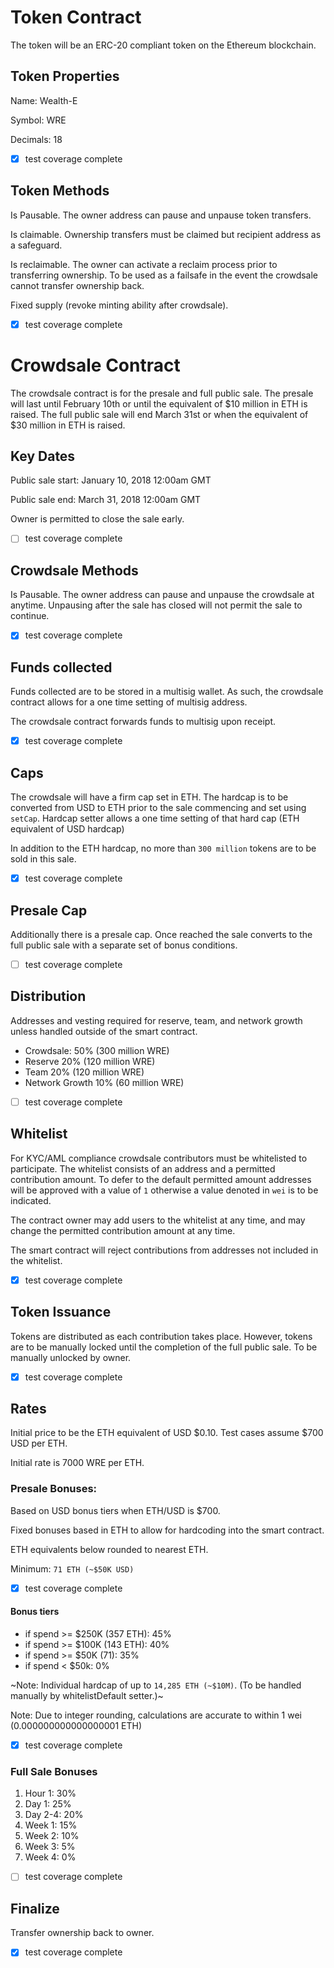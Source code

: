 # Token Contract

The token will be an ERC-20 compliant token on the Ethereum blockchain.

## Token Properties

Name: Wealth-E

Symbol: WRE

Decimals: 18

- [x] test coverage complete


## Token Methods

Is Pausable. The owner address can pause and unpause token transfers.

Is claimable. Ownership transfers must be claimed but recipient address as a safeguard.

Is reclaimable. The owner can activate a reclaim process prior to transferring ownership. To be used as a failsafe in the event the crowdsale cannot transfer ownership back.

Fixed supply (revoke minting ability after crowdsale).

- [x] test coverage complete


# Crowdsale Contract

The crowdsale contract is for the presale and full public sale.
The presale will last until February 10th or until the equivalent of $10 million in ETH is raised.
The full public sale will end March 31st or when the equivalent of $30 million in ETH is raised.


## Key Dates

Public sale start: January 10, 2018 12:00am GMT

Public sale end: March 31, 2018 12:00am GMT

Owner is permitted to close the sale early.

- [ ] test coverage complete


## Crowdsale Methods

Is Pausable. The owner address can pause and unpause the crowdsale at anytime. Unpausing after the sale has closed will not permit the sale to continue.

- [x] test coverage complete


## Funds collected

Funds collected are to be stored in a multisig wallet. As such, the crowdsale contract allows for a one time setting of multisig address.

The crowdsale contract forwards funds to multisig upon receipt.

- [x] test coverage complete


## Caps

The crowdsale will have a firm cap set in ETH. The hardcap is to be converted from USD to ETH prior to the sale commencing and set using `setCap`. Hardcap setter allows a one time setting of that hard cap (ETH equivalent of USD hardcap)

In addition to the ETH hardcap, no more than `300 million` tokens are to be sold in this sale.

- [x] test coverage complete


## Presale Cap

Additionally there is a presale cap. Once reached the sale converts to the full public sale with a separate set of bonus conditions.

- [ ] test coverage complete


## Distribution

Addresses and vesting required for reserve, team, and network growth unless handled outside of the smart contract.

  - Crowdsale: 50% (300 million WRE)
  - Reserve 20% (120 million WRE)
  - Team 20% (120 million WRE)
  - Network Growth 10% (60 million WRE)

- [ ] test coverage complete


## Whitelist

For KYC/AML compliance crowdsale contributors must be whitelisted to participate. The whitelist consists of an address and a permitted contribution amount. To defer to the default permitted amount addresses will be approved with a value of `1` otherwise a value denoted in `wei` is to be indicated.

The contract owner may add users to the whitelist at any time, and may change the permitted contribution amount at any time.

The smart contract will reject contributions from addresses not included in the whitelist.

- [x] test coverage complete


## Token Issuance

Tokens are distributed as each contribution takes place. However, tokens are to be manually locked until the completion of the full public sale. To be manually unlocked by owner.

- [x] test coverage complete


## Rates

Initial price to be the ETH equivalent of USD $0.10. Test cases assume $700 USD per ETH.

Initial rate is 7000 WRE per ETH.


### Presale Bonuses:

Based on USD bonus tiers when ETH/USD is $700.

Fixed bonuses based in ETH to allow for hardcoding into the smart contract.

ETH equivalents below rounded to nearest ETH.

Minimum: `71 ETH (~$50K USD)`

- [x] test coverage complete


#### Bonus tiers

  - if spend >= $250K (357 ETH): 45%
  - if spend >= $100K (143 ETH): 40%
  - if spend >= $50K (71): 35%
  - if spend < $50k: 0%


~Note: Individual hardcap of up to `14,285 ETH (~$10M)`. (To be handled manually by whitelistDefault setter.)~

Note: Due to integer rounding, calculations are accurate to within 1 wei (0.000000000000000001 ETH)

- [x] test coverage complete


### Full Sale Bonuses

1. Hour 1: 30%
2. Day 1: 25%
3. Day 2-4: 20%
4. Week 1: 15%
5. Week 2: 10%
6. Week 3: 5%
7. Week 4: 0%


- [ ] test coverage complete

## Finalize

Transfer ownership back to owner.

- [x] test coverage complete
